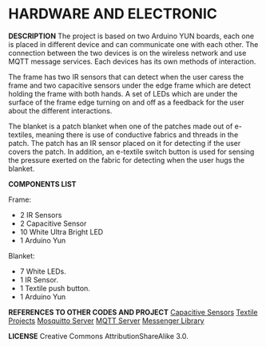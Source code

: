 HARDWARE AND ELECTRONIC
=======================

**DESCRIPTION**
The project is based on two Arduino YUN boards, each one is placed in different device and can communicate one with each other. The connection between the two devices is on the wireless network and use MQTT message services. Each devices has its own methods of interaction. 

The frame has two IR sensors that can detect when the user caress the frame and  two capacitive sensors under the edge frame which are detect holding the frame with both hands. A set of LEDs which are under the surface of the frame edge turning on and off as a feedback for the user about the different interactions. 

The blanket is a patch blanket when one of the patches made out of e-textiles, meaning there is use of conductive fabrics and threads in the patch. The patch has an IR sensor placed on it for detecting if the user covers the patch. In addition, an e-textile switch button is used for sensing the pressure exerted on the fabric for detecting when the user hugs the blanket.

**COMPONENTS LIST**

Frame: 
- 2 IR Sensors 
- 2 Capacitive Sensor 
- 10 White Ultra Bright LED 
- 1 Arduino Yun 

Blanket: 
- 7 White LEDs.
- 1 IR Sensor.
- 1 Textile push button.
- 1 Arduino Yun   

**REFERENCES TO OTHER CODES AND PROJECT**
[Capacitive Sensors](http://playground.arduino.cc//Main/CapacitiveSensor?from=Main.CapSense "Title")
[Textile Projects](http://www.kobakant.at/DIY/ "Title")
[Mosquitto Server](http://mosquitto.org/ "Title")
[MQTT Server](http://chrislarson.me/blog/using-mqtt-connect-arduino-internet-things "Title")
[Messenger Library](http://playground.arduino.cc/Code/Messenger "Title")


**LICENSE**
Creative Commons AttributionShareAlike 3.0.
